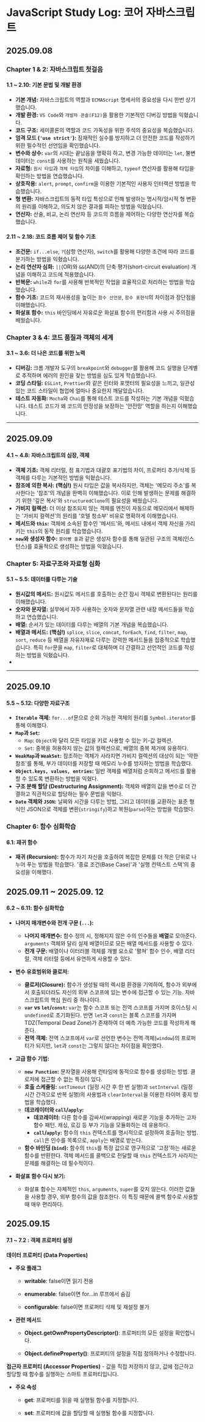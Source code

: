 # JavaScript Study Log: 코어 자바스크립트

## 2025.09.08

### Chapter 1 & 2: 자바스크립트 첫걸음

#### 1.1 ~ 2.10: 기본 문법 및 개발 환경
- **기본 개념:** 자바스크립트의 역할과 `ECMAScript` 명세서의 중요성을 다시 한번 상기했습니다.
- **개발 환경:** `VS Code`와 `개발자 콘솔(F12)`을 활용한 기본적인 디버깅 방법을 익혔습니다.
- **코드 구조:** 세미콜론의 역할과 코드 가독성을 위한 주석의 중요성을 복습했습니다.
- **엄격 모드 (`'use strict'`):** 잠재적인 실수를 방지하고 더 안전한 코드를 작성하기 위한 필수적인 선언임을 확인했습니다.
- **변수와 상수:** `var`의 시대는 끝났음을 명확히 하고, 변경 가능한 데이터는 `let`, 불변 데이터는 `const`를 사용하는 원칙을 세웠습니다.
- **자료형:** `원시 타입`과 `객체 타입`의 차이를 이해하고, `typeof` 연산자를 활용해 타입을 확인하는 방법을 연습했습니다.
- **상호작용:** `alert`, `prompt`, `confirm`을 이용한 기본적인 사용자 인터랙션 방법을 학습했습니다.
- **형 변환:** 자바스크립트의 동적 타입 특성으로 인해 발생하는 명시적/암시적 형 변환의 원리를 이해하고, 의도치 않은 결과를 피하는 방법을 익혔습니다.
- **연산자:** 산술, 비교, 논리 연산자 등 코드의 흐름을 제어하는 다양한 연산자를 복습했습니다.

#### 2.11 ~ 2.18: 코드 흐름 제어 및 함수 기초
- **조건문:** `if...else`, `?`(삼항 연산자), `switch`를 활용해 다양한 조건에 따라 코드를 분기하는 방법을 익혔습니다.
- **논리 연산자 심화:** `||`(OR)와 `&&`(AND)의 단축 평가(short-circuit evaluation) 개념을 이해하고 코드에 적용했습니다.
- **반복문:** `while`과 `for`를 사용해 반복적인 작업을 효율적으로 처리하는 방법을 학습했습니다.
- **함수 기초:** 코드의 재사용성을 높이는 `함수 선언문`, `함수 표현식`의 차이점과 장단점을 이해했습니다.
- **화살표 함수:** `this` 바인딩에서 자유로운 화살표 함수의 편리함과 사용 시 주의점을 배웠습니다.


### Chapter 3 & 4: 코드 품질과 객체의 세계

#### 3.1 ~ 3.6: 더 나은 코드를 위한 노력
- **디버깅:** 크롬 개발자 도구의 `breakpoint`와 `debugger`를 활용해 코드 실행을 단계별로 추적하며 에러의 원인을 찾는 방법을 심도 있게 학습했습니다.
- **코딩 스타일:** `ESLint`, `Prettier`와 같은 린터와 포맷터의 필요성을 느끼고, 일관성 있는 코드 스타일이 협업에 얼마나 중요한지 깨달았습니다.
- **테스트 자동화:** `Mocha`와 `Chai`를 통해 테스트 코드를 작성하는 기본 개념을 익혔습니다. 테스트 코드가 왜 코드의 안정성을 보장하는 '안전망' 역할을 하는지 이해했습니다.

---
## 2025.09.09

#### 4.1 ~ 4.8: 자바스크립트의 심장, 객체
- **객체 기초:** 객체 리터럴, 점 표기법과 대괄호 표기법의 차이, 프로퍼티 추가/삭제 등 객체를 다루는 기본적인 방법을 익혔습니다.
- **참조에 의한 복사:** **(핵심!)** 원시 타입은 값을 복사하지만, 객체는 '메모리 주소'를 복사한다는 '참조'의 개념을 완벽히 이해했습니다. 이로 인해 발생하는 문제를 해결하기 위한 '깊은 복사'와 `structuredClone`의 필요성을 배웠습니다.
- **가비지 컬렉션:** 더 이상 참조되지 않는 객체를 엔진이 자동으로 메모리에서 해제하는 '가비지 컬렉션'의 원리를 '호텔 청소부' 비유로 명확하게 이해했습니다.
- **메서드와 `this`:** 객체에 소속된 함수인 '메서드'와, 메서드 내에서 객체 자신을 가리키는 `this`의 동작 원리를 학습했습니다.
- **`new`와 생성자 함수:** `붕어빵 틀`과 같은 생성자 함수를 통해 일관된 구조의 객체(인스턴스)를 효율적으로 생성하는 방법을 익혔습니다.


### Chapter 5: 자료구조와 자료형 심화

#### 5.1 ~ 5.5: 데이터를 다루는 기술
- **원시값의 메서드:** 원시값도 메서드를 호출하는 순간 잠시 객체로 변환된다는 원리를 이해했습니다.
- **숫자와 문자열:** 실무에서 자주 사용하는 숫자와 문자열 관련 내장 메서드들을 학습하고 연습했습니다.
- **배열:** 순서가 있는 데이터를 다루는 배열의 기본 개념을 복습했습니다.
- **배열과 메서드:** **(핵심!)** `splice`, `slice`, `concat`, `forEach`, `find`, `filter`, `map`, `sort`, `reduce` 등 배열을 자유자재로 다루는 강력한 메서드들을 집중적으로 학습했습니다. 특히 `for`문을 `map`, `filter`로 대체하며 더 간결하고 선언적인 코드를 작성하는 방법을 익혔습니다.
- 
---
## 2025.09.10
#### 5.5 ~ 5.12: 다양한 자료구조
-   **`Iterable` 객체:** `for...of`문으로 순회 가능한 객체의 원리를 `Symbol.iterator`를 통해 이해했다.
-   **`Map`과 `Set`:**
    -   `Map`: `Object`와 달리 모든 타입을 키로 사용할 수 있는 키-값 컬렉션.
    -   `Set`: 중복을 허용하지 않는 값의 컬렉션으로, 배열의 중복 제거에 유용하다.
-   **`WeakMap`과 `WeakSet`:** 참조하는 객체가 사라지면 가비지 컬렉션의 대상이 되는 '약한 참조'를 통해, 부가 데이터를 저장할 때 메모리 누수를 방지하는 방법을 학습했다.
-   **`Object.keys, values, entries`:** 일반 객체를 배열처럼 순회하고 메서드를 활용할 수 있도록 변환하는 방법을 익혔다.
-   **구조 분해 할당 (Destructuring Assignment):** 객체와 배열의 값을 변수로 더 간결하고 직관적으로 할당하는 필수 문법을 익혔다.
-   **`Date` 객체와 `JSON`:** 날짜와 시간을 다루는 방법, 그리고 데이터를 교환하는 표준 형식인 JSON으로 객체를 변환(`stringify`)하고 복원(`parse`)하는 방법을 학습했다.

### Chapter 6: 함수 심화학습
#### 6.1: 재귀 함수
-   **재귀 (Recursion):** 함수가 자기 자신을 호출하여 복잡한 문제를 더 작은 단위로 나누어 푸는 방법을 학습했다. '종료 조건(Base Case)'과 '실행 컨텍스트 스택'의 중요성을 이해했다.

## 2025.09.11 ~ 2025.09. 12
#### 6.2 ~ 6.11: 함수 심화학습
-   **나머지 매개변수와 전개 구문 (`...`):**
    -   **나머지 매개변수:** 함수 정의 시, 정해지지 않은 수의 인수들을 **배열**로 모아준다. `arguments` 객체와 달리 실제 배열이므로 모든 배열 메서드를 사용할 수 있다.
    -   **전개 구문:** 배열이나 이터러블 객체를 개별 요소로 '펼쳐' 함수 인수, 배열 리터럴, 객체 리터럴 등에서 유연하게 사용할 수 있다.

-   **변수 유효범위와 클로저:**
    -   **클로저(Closure):** 함수가 생성될 때의 렉시컬 환경을 기억하여, 함수가 외부에서 호출되더라도 자신의 외부 스코프에 있는 변수에 접근할 수 있는 기능. 자바스크립트의 핵심 원리 중 하나이다.
    -   **`var` vs `let`/`const`:** `var`는 함수 스코프 또는 전역 스코프를 가지며 호이스팅 시 `undefined`로 초기화된다. 반면 `let`과 `const`는 블록 스코프를 가지며 TDZ(Temporal Dead Zone)가 존재하여 더 예측 가능한 코드를 작성하게 해준다.
    -   **전역 객체:** 전역 스코프에서 `var`로 선언한 변수는 전역 객체(`window`)의 프로퍼티가 되지만, `let`과 `const`는 그렇지 않다는 차이점을 확인했다.

-   **고급 함수 기법:**
    -   **`new Function`:** 문자열을 사용해 런타임에 동적으로 함수를 생성하는 방법. 클로저에 접근할 수 없는 특징이 있다.
    -   **호출 스케줄링:** `setTimeout` (일정 시간 후 한 번 실행)과 `setInterval` (일정 시간 간격으로 반복 실행)의 사용법과 `clearInterval`을 이용한 타이머 중지 방법을 학습했다.
    -   **데코레이터와 `call`/`apply`:**
        -   **데코레이터:** 다른 함수를 감싸서(wrapping) 새로운 기능을 추가하는 고차 함수 패턴. 캐싱, 로깅 등 부가 기능을 모듈화하는 데 유용하다.
        -   **`call`/`apply`:** 함수의 `this` 컨텍스트를 명시적으로 설정하여 호출하는 방법. `call`은 인수를 목록으로, `apply`는 배열로 받는다.
    -   **함수 바인딩 (`bind`):** 함수의 `this`를 특정 값으로 영구적으로 '고정'하는 새로운 함수를 반환한다. 객체 메서드를 콜백으로 전달할 때 `this` 컨텍스트가 사라지는 문제를 해결하는 데 필수적이다.

-   **화살표 함수 다시 보기:**
    -   화살표 함수는 자체적인 `this`, `arguments`, `super`를 갖지 않는다. 이러한 값들을 사용할 경우, 외부 함수의 값을 참조한다. 이 특징 때문에 콜백 함수로 사용할 때 매우 편리하다.

## 2025.09.15
#### 7.1 ~ 7.2 : 객체 프로퍼티 설정
**데이터 프로퍼티 (Data Properties)**
-   **주요 플래그**

    -   **writable**: false이면 읽기 전용

    -   **enumerable**: false이면 for...in 루프에서 숨김

    -   **configurable**: false이면 프로퍼티 삭제 및 재설정 불가

-   **관련 메서드**

    -   **Object.getOwnPropertyDescriptor()**: 프로퍼티의 모든 설정을 확인합니다.

    -   **Object.defineProperty()**: 프로퍼티의 설정을 직접 정의하거나 수정합니다.

**접근자 프로퍼티 (Accessor Properties)**
    -   값을 직접 저장하지 않고, 값에 접근하고 할당할 때 함수를 실행하는 스마트 프로퍼티입니다.

-   **주요 속성**

    -   **get**: 프로퍼티를 읽을 때 실행될 함수를 지정합니다.

    -   **set**: 프로퍼티에 값을 할당할 때 실행될 함수를 지정합니다.
